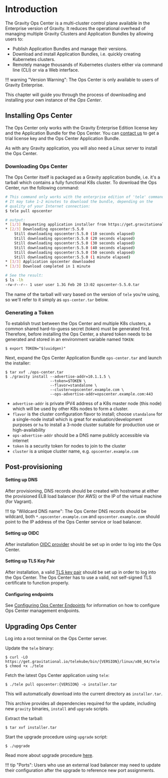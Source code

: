 # Introduction

The Gravity Ops Center is a multi-cluster control plane available in the Enterprise version of Gravity. It reduces the operational overhead of managing multiple Gravity Clusters and Application Bundles by allowing users to:

* Publish Application Bundles and manage their versions.
* Download and install Application Bundles, i.e. quickly creating Kubernetes clusters.
* Remotely manage thousands of Kubernetes clusters either via command line (CLI) or via a Web interface.

!!! warning "Version Warning":
    The Ops Center is only available to users of Gravity Enterprise.

This chapter will guide you through the process of downloading and installing your own instance of the _Ops Center_.

## Installing Ops Center

The Ops Center only works with the Gravity Enterprise Edition license key and
the Application Bundle for the Ops Center. You can [contact us](https://gravitational.com/gravity/demo/) 
to get a trial license key and the Ops Center Application Bundle.

As with any Gravity application, you will also need a Linux server to install the Ops Center.

### Downloading Ops Center 

The Ops Center itself is packaged as a Gravity application bundle, i.e. it's a
tarball which contains a fully functional K8s cluster. To download the Ops Center,
run the following command:

```bash
# This command only works with the enterprise edition of 'tele' command.
# It may take 1-2 minutes to download the bundle, depending on the 
# quality of your Internet connection:
$ tele pull opscenter

# output:
* [1/3] Requesting application installer from https://get.gravitational.io
* [2/3] Downloading opscenter:5.5.0
	Still downloading opscenter:5.5.0 (10 seconds elapsed)
	Still downloading opscenter:5.5.0 (20 seconds elapsed)
	Still downloading opscenter:5.5.0 (30 seconds elapsed)
	Still downloading opscenter:5.5.0 (40 seconds elapsed)
	Still downloading opscenter:5.5.0 (50 seconds elapsed)
	Still downloading opscenter:5.5.0 (1 minute elapsed)
* [3/3] Application opscenter downloaded
* [3/3] Download completed in 1 minute 

# See the result:
$ ls -lh
-rw-r--r-- 1 user user 1.3G Feb 20 13:02 opscenter-5.5.0.tar
```

The name of the tarball will vary based on the version of `tele` you're using,
so we'll refer to it simply as `ops-center.tar` below.

### Generating a Token

To establish trust between the Ops Center and multiple K8s clusters, a common shared
hard-to-guess secret (token) must be generated first. Therefore, before
installing the Ops Center, a shared token needs to be generated and stored in
an environment variable named `TOKEN`:

```bsh
$ export TOKEN="$(uuidgen)"
```

Next, expand the Ops Center Application Bundle `ops-center.tar` and launch the installer:

```bsh
$ tar xvf ./ops-center.tar
$ ./gravity install --advertise-addr=10.1.1.5 \
                    --token=$TOKEN \
                    --flavor=standalone \
                    --cluster=opscenter.example.com \
                    --ops-advertise-addr=opscenter.example.com:443
```

* `advertise-addr` is private IPV4 address of a K8s master node (this node) which will be used by other K8s nodes to form a cluster.
* `flavor` is the cluster configuration flavor to install; choose `standalone`
  for a single-node install which is great for evaluation/development purposes
  or `ha` to install a 3-node cluster suitable for production use or
  high-availability
* `ops-advertise-addr` should be a DNS name publicly accessible via internet
* `token` is a security token for nodes to join to the cluster
* `cluster` is a unique cluster name, e.g. `opscenter.example.com`

## Post-provisioning

#### Setting up DNS

After provisioning, DNS records should be created with hostname at either the provisioned ELB load balancer (for AWS) or the IP of the virtual machine (for Vagrant).

!!! tip "Wildcard DNS name":
	  The Ops Center DNS records should be wildcard, both `*.opscenter.example.com` and `opscenter.example.com` should point to the IP address
	  of the Ops Center service or load balancer.

#### Setting up OIDC

After installation [OIDC provider](/cluster/#configuring-a-cluster) should be set up in order to log into the Ops Center.

#### Setting up TLS Key Pair

After installation, a valid [TLS key pair](/cluster/#configuring-tls-key-pair) should be set up in order to log into the Ops Center. The Ops Center has to use a valid, not self-signed TLS certificate to function properly.

#### Configuring endpoints

See [Configuring Ops Center Endpoints](/cluster/#configuring-ops-center-endpoints)
for information on how to configure Ops Center management endpoints.

## Upgrading Ops Center

Log into a root terminal on the Ops Center server.

Update the `tele` binary:

```bsh
$ curl -LO https://get.gravitational.io/telekube/bin/{VERSION}/linux/x86_64/tele
$ chmod +x ./tele
```

Fetch the latest Ops Center application using `tele`:

```bsh
$ ./tele pull opscenter:{VERSION} -o installer.tar
```

This will automatically download into the current directory as `installer.tar`.

This archive provides all dependencies required for the update, including new `gravity` binaries,
`install` and `upgrade` scripts.

Extract the tarball:

```bsh
$ tar xvf installer.tar
```

Start the upgrade procedure using `upgrade` script:

```bsh
$ ./upgrade
```

Read more about upgrade procedure [here](/cluster/#performing-upgrade).

!!! tip "Ports":
    Users who use an external load balancer may need to update their configuration after the upgrade to reference new port assignments.
